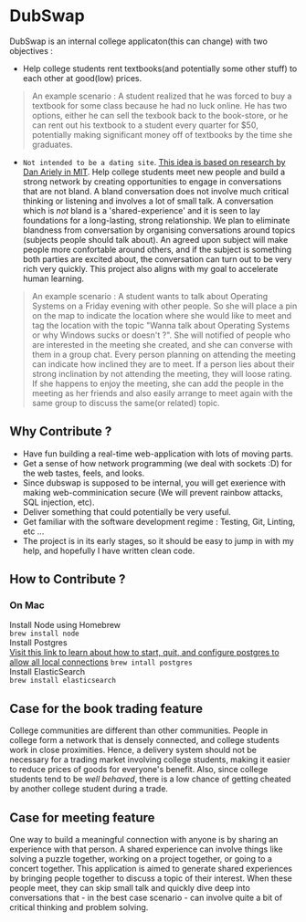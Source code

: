 # DubSwap
DubSwap is an internal college applicaton(this can change) with two objectives :
* Help college students rent textbooks(and potentially some other stuff) to each other at good(low) prices.
> An example scenario : A student realized that he was forced to buy a textbook for some class because he had no luck online. He has two options, either he can sell the texbook back to the book-store, or he can rent out his textbook to a student every  quarter for $50, potentially making significant money off of textbooks by the time she graduates.
* `Not intended to be a dating site`. [This idea is based on research by Dan Ariely in MIT](http://danariely.com/2010/09/20/online-dating-avoiding-a-bad-equilibrium/). Help college students meet new people and build a strong network by creating opportunities to engage in conversations that are not bland. A bland conversation does not involve much critical thinking or listening and involves a lot of small talk. A conversation which is <i>not</i> bland is a 'shared-experience' and it is seen to lay foundations for a long-lasting, strong relationship. We plan to eliminate blandness from conversation by organising conversations around topics (subjects people should talk about). An agreed upon subject will make people more confortable around others, and if the subject is something both parties are excited about, the conversation can turn out to be very rich very quickly. This project also aligns with my goal to accelerate human learning.
> An example scenario : A student wants to talk about Operating Systems on a Friday evening with other people. So she will place a pin on the map to indicate the location where she would like to meet and tag the location with the topic "Wanna talk about Operating Systems or why Windows sucks or doesn't ?". She will notified of people who are interested in the meeting she created, and she can converse with them in a group chat. Every person planning on attending the meeting can indicate how inclined they are to meet. If a person lies about their strong inclination by not attending the meeting, they will loose rating. If she happens to enjoy the meeting, she can add the people in the meeting as her friends and also easily arrange to meet again with the same group to discuss the same(or related) topic.  

## Why Contribute ? ##
* Have fun building a real-time web-application with lots of moving parts.
* Get a sense of how network programming (we deal with sockets :D) for the web tastes, feels, and looks. 
* Since dubswap is supposed to be internal, you will get exerience with making web-comminication secure (We will prevent rainbow attacks, SQL injection, etc).
* Deliver something that could potentially be very useful.
* Get familiar with the software development regime : Testing, Git, Linting, etc ...
* The project is in its early stages, so it should be easy to jump in with my help, and hopefully I have written clean code.

## How to Contribute ? ##
### On Mac ###
Install Node using Homebrew <br>
`brew install node` <br>
Install Postgres <br>
[Visit this link to learn about how to start, quit, and configure postgres to allow all local connections](https://stackoverflow.com/questions/7975556/how-to-start-postgresql-server-on-mac-os-x)
`brew intall postgres` <br>
Install ElasticSearch <br>
`brew install elasticsearch` <br>

## Case for the book trading feature ##
College communities are different than other communities. People in college form a network that is densely connected, and college students work in close proximities. Hence, a delivery system should not be necessary for a trading market involving college students, making it easier to reduce prices of goods for everyone's benefit. Also, since college students tend to be *well behaved*, there is a low chance of getting cheated by another college student during a trade.

## Case for meeting feature ##
One way to build a meaningful connection with anyone is by sharing an experience with that person. A shared experience can involve things like solving a puzzle together, working on a project together, or going to a concert together. This application is aimed to generate shared experiences by bringing people together to discuss a topic of their interest. When these people meet, they can skip small talk and quickly dive deep into conversations that - in the best case scenario - can involve quite a bit of critical thinking and problem solving.   
